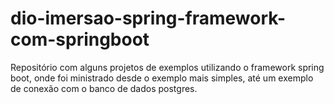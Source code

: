 # dio-imersao-spring-framework-com-springboot
Repositório com alguns projetos de exemplos utilizando o framework spring boot, onde foi ministrado desde o exemplo mais simples, até um exemplo de conexão com o banco de dados postgres.

